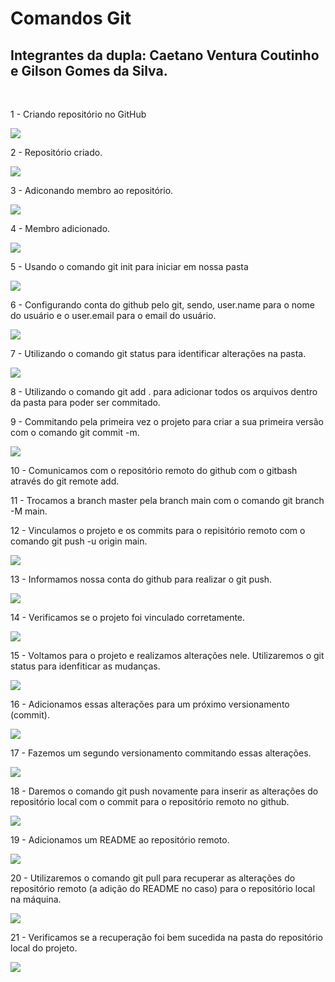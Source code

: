 <H1>Comandos Git</H1>
<H2>Integrantes da dupla: Caetano Ventura Coutinho e Gilson Gomes da Silva.</H2>
<br>
<p>1 - Criando repositório no GitHub </p>
<img src="/img/1_Passo.png"></img>
<br>  
<p>2 - Repositório criado.</p>
<img src="/img/2_Passo.png"></img>
<br>
<p>3 - Adiconando membro ao repositório.</p>
<img src="/img/3_Passo.png"></img>
<br>
<p>4 - Membro adicionado.</p>
<img src="/img/4_Passo.png"></img>
<br>
<p>5 - Usando o comando git init para iniciar em nossa pasta</p>
<img src="/img/5_Passo.png"></img>
<br> 
<p>6 - Configurando conta do github pelo git, sendo, user.name para o nome do usuário e o user.email para o email do usuário.</p>
<img src="/img/6_Passo.png"></img>
<br>
<p>7 - Utilizando o comando git status para identificar alterações na pasta.  </p>
<img src="/img/7_Passo.png"></img>
<br>
<p>8 - Utilizando o comando git add . para adicionar todos os arquivos dentro da pasta para poder ser commitado.</p>
<p>9 - Commitando pela primeira vez o projeto para criar a sua primeira versão com o comando git commit -m.</p>
<img src="/img/8_e_9_Passo.png"></img>
<br>
<p>10 - Comunicamos com o repositório remoto do github com o gitbash através do git remote add. </p>
<p>11 - Trocamos a branch master pela branch main com o comando git branch -M main.</p>
<p>12 - Vinculamos o projeto e os commits para o repisitório remoto com o comando git push -u origin main. </p>
<img src="/img/10_11_12_Passo.png"></img>
<br>
<p>13 - Informamos nossa conta do github para realizar o git push. </p>
<img src="/img/13_Passo.png"></img>
<br>
<p>14 - Verificamos se o projeto foi vinculado corretamente. </p>
<img src="/img/14_Passo.png"></img>
<br>
<p>15 - Voltamos para o projeto e realizamos alterações nele. Utilizaremos o git status para idenfiticar as mudanças. </p>
<img src="/img/Passo_15.png"></img>
<br>
<p>16 - Adicionamos essas alterações para um próximo versionamento (commit).</p>
<img src="/img/16_Passo.png"></img>
<br>
<p>17 - Fazemos um segundo versionamento commitando essas alterações.</p>
<img src="/img/Passo_17.png"></img>
<br>
<p>18 - Daremos o comando git push novamente para inserir as alterações do repositório local com o commit para o repositório remoto no github.</p>
<img src="/img/Passo_18.png"></img>
<br>
<p>19 - Adicionamos um README ao repositório remoto.</p>
<img src="/img/Passo_19.png"></img>
<br>
<p>20 - Utilizaremos o comando git pull para recuperar as alterações do repositório remoto (a adição do README no caso) para o repositório local na máquina. </p>
<img src="/img/Passo_20.jpg"></img>
<br>
<p>21 - Verificamos se a recuperação foi bem sucedida na pasta do repositório local do projeto.</p>
<img src="/img/Passo_21.jpg"></img>
<br>
